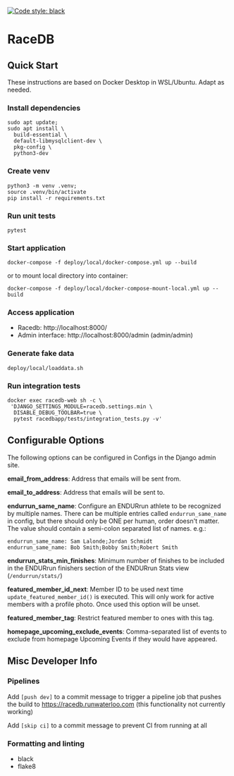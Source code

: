 [![Code style: black](https://img.shields.io/badge/code%20style-black-000000.svg)](https://github.com/psf/black)
# RaceDB

## Quick Start

These instructions are based on Docker Desktop in WSL/Ubuntu. Adapt as needed.

### Install dependencies

```
sudo apt update;
sudo apt install \
  build-essential \
  default-libmysqlclient-dev \
  pkg-config \
  python3-dev
```

### Create venv

```
python3 -m venv .venv;
source .venv/bin/activate
pip install -r requirements.txt
```

### Run unit tests

```
pytest
```

### Start application

```
docker-compose -f deploy/local/docker-compose.yml up --build
```

or to mount local directory into container:

```
docker-compose -f deploy/local/docker-compose-mount-local.yml up --build
```

### Access application

- Racedb: http://localhost:8000/
- Admin interface: http://localhost:8000/admin (admin/admin)

### Generate fake data

```
deploy/local/loaddata.sh
```

### Run integration tests

```
docker exec racedb-web sh -c \
 'DJANGO_SETTINGS_MODULE=racedb.settings.min \
  DISABLE_DEBUG_TOOLBAR=true \
  pytest racedbapp/tests/integration_tests.py -v'
```

## Configurable Options
The following options can be configured in Configs in the Django admin site.

**email_from_address**: Address that emails will be sent from.

**email_to_address**: Address that emails will be sent to.

**endurrun_same_name**: Configure an ENDURrun athlete to be recognized by multiple names. There can be multiple entries called `endurrun_same_name` in config, but there should only be ONE per human, order doesn't matter. The value should contain a semi-colon separated list of names. e.g.:

```
endurrun_same_name: Sam Lalonde;Jordan Schmidt
endurrun_same_name: Bob Smith;Bobby Smith;Robert Smith
```

**endurrun_stats_min_finishes**: Minimum number of finishes to be included in the ENDURrun finishers section of the ENDURrun Stats view (`/endurrun/stats/`)

**featured_member_id_next**: Member ID to be used next time `update_featured_member_id()` is executed. This will only work for active members with a profile photo. Once used this option will be unset.

**featured_member_tag**: Restrict featured member to ones with this tag.

**homepage_upcoming_exclude_events**: Comma-separated list of events to exclude from homepage Upcoming Events if they would have appeared.


## Misc Developer Info

### Pipelines

Add `[push dev]` to a commit message to trigger a pipeline job that pushes the build to https://racedb.runwaterloo.com (this functionality not currently working)

Add `[skip ci]` to a commit message to prevent CI from running at all

### Formatting and linting

- black
- flake8
